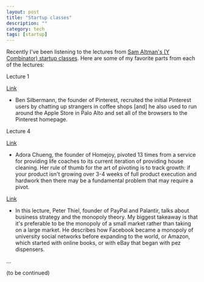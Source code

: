 ```yaml
---
layout: post
title: "Startup classes"
description: ""
category: tech
tags: [startup]
---
```



Recently I've been listening to the lectures from [Sam Altman's (Y Combinator) startup classes](http://startupclass.samaltman.com/).
Here are some of my favorite parts from each of the lectures:

<div class="spotlight">Lecture 1 </div>

[Link](http://startupclass.samaltman.com/courses/lec01/)

- Ben Silbermann, the founder of Pinterest, recruited the initial Pinterest users by chatting up strangers in coffee
shops [and] he also used to run around the Apple Store in Palo Alto and set all of the browsers to the Pinterest homepage.

<div class="spotlight">Lecture 4 </div>

[Link](http://startupclass.samaltman.com/courses/lec04/)

- Adora Chueng, the founder of Homejoy, pivoted 13 times from a service for providing life coaches to its current
iteration of providing house cleaning. Her rule of thumb for the art of pivoting is to track growth: if your product
isn't growing over 3-4 weeks of full product execution and hardwork then there may be a fundamental problem that may
require a pivot.

[Link](http://startupclass.samaltman.com/courses/lec05/)

- In this lecture, Peter Thiel, founder of PayPal and Palantir, talks about business strategy and the monopoly theory.
My biggest takeaway is that it's preferable to be the monopoly of a small market rather than taking on a large
market. He describes how Facebook became a monopoly of university social networks before expanding to the world, or
Amazon, which started with online books, or with eBay that began with pez dispensers.

...

(to be continued)

